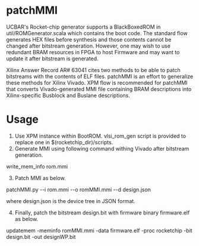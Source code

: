 # patchMMI
UCBAR's Rocket-chip generator supports a BlackBoxedROM in util/ROMGenerator.scala which contains the boot code.
The standard flow generates HEX files before synthesis and those contents cannot be changed after bitstream generation.
However, one may wish to use redundant BRAM resources in FPGA to host Firmware and may want to update it after bitstream is generated.

Xilinx Answer Record AR# 63041 cites two methods to be able to patch bitstreams with the contents of ELF files. 
patchMMI is an effort to generalize these methods for Xilinx Vivado.
XPM flow is recommended for patchMMI that converts Vivado-generated MMI file containing BRAM descriptions into Xilinx-specific Busblock and Buslane descriptions.

# Usage

1) Use XPM instance within BootROM. vlsi_rom_gen script is provided to replace one in $(rocketchip_dir)/scripts.
2) Generate MMI using following command withing Vivado after bitstream generation.

write_mem_info rom.mmi

3) Patch MMI as below.

patchMMI.py --i rom.mmi --o romMMI.mmi --d design.json

where design.json is the device tree in JSON format.

4) Finally, patch the bitstream design.bit with firmware binary firmware.elf as below.

updatemem -meminfo romMMI.mmi -data firmware.elf -proc rocketchip -bit design.bit -out designWP.bit
